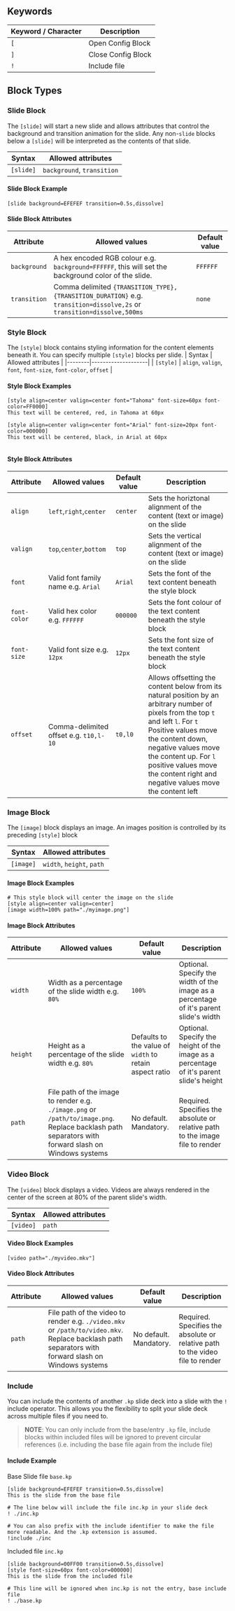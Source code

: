 ## Keywords
| Keyword / Character | Description |
|---------------------|-------------|
| `[` | Open Config Block |
| `]` | Close Config Block |
| `!` | Include file |

## Block Types
### Slide Block
The `[slide]` will start a new slide and allows attributes that control the background and transition animation for the slide. Any non-`slide` blocks below a `[slide]` will be interpreted as the contents of that slide.

| Syntax | Allowed attributes |
|--------|--------------------|
| `[slide]` | `background`, `transition` |

#### Slide Block Example
```
[slide background=EFEFEF transition=0.5s,dissolve]
```

#### Slide Block Attributes
| Attribute | Allowed values | Default value |
|-----------|----------------|---------|
| `background` | A hex encoded RGB colour e.g. `background=FFFFFF`, this will set the background color of the slide. | `FFFFFF` | 
| `transition` | Comma delimited `{TRANSITION_TYPE},{TRANSITION_DURATION}` e.g. `transition=dissolve,2s` or `transition=dissolve,500ms` | `none` |


### Style Block
The `[style]` block contains styling information for the content elements beneath it. You can specify multiple `[style]` blocks per slide.
| Syntax | Allowed attributes |
|--------|--------------------|
| `[style]` | `align`, `valign`, `font`, `font-size`, `font-color`, `offset` |

#### Style Block Examples
```
[style align=center valign=center font="Tahoma" font-size=60px font-color=FF0000]
This text will be centered, red, in Tahoma at 60px 

[style align=center valign=center font="Arial" font-size=20px font-color=000000]
This text will be centered, black, in Arial at 60px 


```

#### Style Block Attributes
| Attribute | Allowed values | Default value | Description |
|-----------|----------------|---------------|--------------|
| `align` | `left`,`right`,`center` | `center` | Sets the horiztonal alignment of the content (text or image) on the slide |
| `valign` | `top`,`center`,`bottom` | `top` | Sets the vertical alignment of the content (text or image) on the slide |
| `font` | Valid font family name e.g. `Arial` |  `Arial` | Sets the font of the text content beneath the style block |
| `font-color` | Valid hex color e.g. `FFFFFF` | `000000` | Sets the font colour of the text content beneath the style block |
| `font-size` | Valid font size e.g. `12px` | `12px` | Sets the font size of the text content beneath the style block |
| `offset` | Comma-delimited offset e.g. `t10,l-10` | `t0,l0` | Allows offsetting the content below from its natural position by an arbitrary number of pixels from the top `t` and left `l`. For `t` Positive values move the content down, negative values move the content up. For `l` positive values move the content right and negative values move the content left |

### Image Block
The `[image]` block displays an image. An images position is controlled by its preceding `[style]` block

| Syntax | Allowed attributes |
|--------|--------------------|
| `[image]` | `width`, `height`, `path` |

#### Image Block Examples
```
# This style block will center the image on the slide
[style align=center valign=center]
[image width=100% path="./myimage.png"]
```

#### Image Block Attributes
| Attribute | Allowed values | Default value | Description |
|-----------|----------------|---------------|--------------|
| `width`   | Width as a percentage of the slide width e.g. `80%` | `100%` | Optional. Specify the width of the image as a percentage of it's parent slide's width | 
| `height` | Height as a percentage of the slide width e.g. `80%` | Defaults to the value of `width` to retain aspect ratio | Optional. Specify the height of the image as a percentage of it's parent slide's height | 
| `path` | File path of the image to render e.g. `./image.png` or `/path/to/image.png`. Replace backlash path separators with forward slash on Windows systems | No default. Mandatory. |  Required. Specifies the absolute or relative path to the image file to render |

### Video Block
The `[video]` block displays a video. Videos are always rendered in the center of the screen at 80% of the parent slide's width.

| Syntax | Allowed attributes |
|--------|--------------------|
| `[video]` | `path` |

#### Video Block Examples
```
[video path="./myvideo.mkv"]
```

#### Video Block Attributes
| Attribute | Allowed values | Default value | Description |
|-----------|----------------|---------------|--------------|
| `path` | File path of the video to render e.g. `./video.mkv` or `/path/to/video.mkv`. Replace backlash path separators with forward slash on Windows systems | No default. Mandatory. |  Required. Specifies the absolute or relative path to the video file to render |



### Include
You can include the contents of another `.kp` slide deck into a slide with the `!` include operator. This allows you the flexibility to split your slide deck across multiple files if you need to. 

> **NOTE**: You can only include from the base/entry `.kp` file, include blocks within included files will be ignored to prevent circular references (i.e. including the base file again from the include file)

#### Include Example
Base Slide file `base.kp`
```
[slide background=EFEFEF transition=0.5s,dissolve]
This is the slide from the base file

# The line below will include the file inc.kp in your slide deck
! ./inc.kp

# You can also prefix with the include identifier to make the file more readable. And the .kp extension is assumed.
!include ./inc
```

Included file `inc.kp`
```
[slide background=00FF00 transition=0.5s,dissolve]
[style font-size=60px font-color=000000]
This is the slide from the included file

# This line will be ignored when inc.kp is not the entry, base include file
! ./base.kp
```